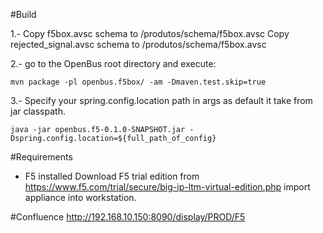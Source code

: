 #Build

1.- Copy f5box.avsc schema to /produtos/schema/f5box.avsc
	Copy rejected_signal.avsc schema to /produtos/schema/f5box.avsc

2.- go to the OpenBus root directory and execute:
```shell
mvn package -pl openbus.f5box/ -am -Dmaven.test.skip=true
```

3.- Specify your spring.config.location path in args as default it take from jar classpath.

```shell
java -jar openbus.f5-0.1.0-SNAPSHOT.jar -Dspring.config.location=${full_path_of_config}
```

#Requirements
* F5 installed Download F5 trial edition from https://www.f5.com/trial/secure/big-ip-ltm-virtual-edition.php import appliance into workstation.

#Confluence
http://192.168.10.150:8090/display/PROD/F5
